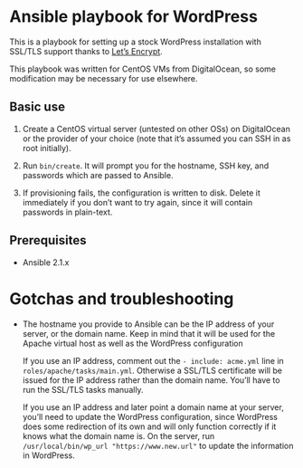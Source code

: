 # Ansible playbook for WordPress

This is a playbook for setting up a stock WordPress installation with
SSL/TLS support thanks to [Let’s Encrypt](https://letsencrypt.org/).

This playbook was written for CentOS VMs from DigitalOcean, so some
modification may be necessary for use elsewhere.

## Basic use

1. Create a CentOS virtual server (untested on other OSs) on
   DigitalOcean or the provider of your choice (note that it’s assumed
   you can SSH in as root initially).

2. Run `bin/create`.  It will prompt you for the hostname, SSH key,
   and passwords which are passed to Ansible.

3. If provisioning fails, the configuration is written to disk.
   Delete it immediately if you don’t want to try again, since it will
   contain passwords in plain-text.

## Prerequisites

- Ansible 2.1.x

# Gotchas and troubleshooting

- The hostname you provide to Ansible can be the IP address of your
  server, or the domain name.  Keep in mind that it will be used for
  the Apache virtual host as well as the WordPress configuration

    If you use an IP address, comment out the `- include: acme.yml`
    line in `roles/apache/tasks/main.yml`.  Otherwise a SSL/TLS
    certificate will be issued for the IP address rather than the
    domain name.  You’ll have to run the SSL/TLS tasks manually.

    If you use an IP address and later point a domain name at your
    server, you’ll need to update the WordPress configuration, since
    WordPress does some redirection of its own and will only function
    correctly if it knows what the domain name is.  On the server, run
    `/usr/local/bin/wp_url "https://www.new.url"` to update the
    information in WordPress.
